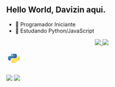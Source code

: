 ## Hello World, Davizin aqui.

- 🌲 Programador Iniciante
- 🐍 Estudando Python/JavaScript
<div align="center">
  <a href="https://github.com/davizinscripts">
  <img height="180em" src="https://github-readme-stats.vercel.app/api?username=davizinscripts&show_icons=false&theme=highcontrast&include_all_commits=true&count_private=true"/>
  <img height="180em" src="https://github-readme-stats.vercel.app/api/top-langs/?username=davizinscripts&layout=compact&langs_count=7&theme=highcontrast"/>
</div>
<div style="display: inline_block"><br>
  <img align="center" alt="Rafa-Python" height="30" width="40" src="https://raw.githubusercontent.com/devicons/devicon/master/icons/python/python-original.svg">
</div>
   
  ##
  
<div>
    <a href="https://www.youtube.com/channel/UChYyMjgRKZyKKipUu1eSycg" target="_blank"><img src="https://img.shields.io/badge/YouTube-FF0000?style=for-the-badge&logo=youtube&logoColor=white" target="_blank"></a>
  <a href = "mailto:davimatheus.santos.carreteiro@gmail.com"><img src="https://img.shields.io/badge/-Gmail-%23333?style=for-the-badge&logo=gmail&logoColor=white" target="_blank"></a>
  
</div>  
